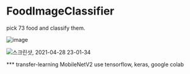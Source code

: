 # FoodImageClassifier

pick 73 food and classify them.



![image](https://user-images.githubusercontent.com/45115557/116415600-88d0f380-a874-11eb-9775-96868cfeab1d.png)


![스크린샷, 2021-04-28 23-01-34](https://user-images.githubusercontent.com/45115557/116416873-b79b9980-a875-11eb-9379-cbf90c17b078.png)

*** transfer-learning MobileNetV2
use tensorflow, keras, google colab
